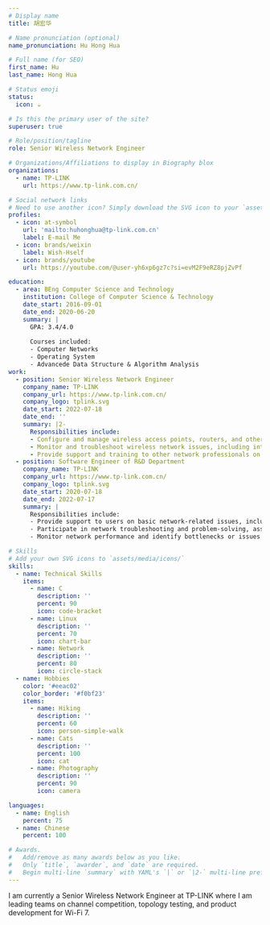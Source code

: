 ```yaml
---
# Display name
title: 胡宏华

# Name pronunciation (optional)
name_pronunciation: Hu Hong Hua

# Full name (for SEO)
first_name: Hu
last_name: Hong Hua

# Status emoji
status:
  icon: ☕️

# Is this the primary user of the site?
superuser: true

# Role/position/tagline
role: Senior Wireless Network Engineer

# Organizations/Affiliations to display in Biography blox
organizations:
  - name: TP-LINK
    url: https://www.tp-link.com.cn/

# Social network links
# Need to use another icon? Simply download the SVG icon to your `assets/media/icons/` folder.
profiles:
  - icon: at-symbol
    url: 'mailto:huhonghua@tp-link.com.cn'
    label: E-mail Me
  - icon: brands/weixin
    label: Wish-Hself
  - icon: brands/youtube
    url: https://youtube.com/@user-yh6xp6gz7c?si=evM2F9eRZ8pjZvPf

education:
  - area: BEng Computer Science and Technology
    institution: College of Computer Science & Technology
    date_start: 2016-09-01
    date_end: 2020-06-20
    summary: |
      GPA: 3.4/4.0
      
      Courses included:
      - Computer Networks
      - Operating System
      - Advancede Data Structure & Algorithm Analysis
work:
  - position: Senior Wireless Network Engineer
    company_name: TP-LINK
    company_url: https://www.tp-link.com.cn/
    company_logo: tplink.svg
    date_start: 2022-07-18
    date_end: ''
    summary: |2-
      Responsibilities include:
      - Configure and manage wireless access points, routers, and other network devices to ensure optimal performance and security
      - Monitor and troubleshoot wireless network issues, including interference, low signal strength, and connection problems
      - Provide support and training to other network professionals on wireless network technologies and solutions
  - position: Software Engineer of R&D Department
    company_name: TP-LINK
    company_url: https://www.tp-link.com.cn/
    company_logo: tplink.svg
    date_start: 2020-07-18
    date_end: 2022-07-17
    summary: |
      Responsibilities include:
      - Provide support to users on basic network-related issues, including setting up network connections, resolving access issues, and configuring network devices
      - Participate in network troubleshooting and problem-solving, assisting in diagnosing issues and providing solutions
      - Monitor network performance and identify bottlenecks or issues that may impact system efficiency

# Skills
# Add your own SVG icons to `assets/media/icons/`
skills:
  - name: Technical Skills
    items:
      - name: C
        description: ''
        percent: 90
        icon: code-bracket
      - name: Linux
        description: ''
        percent: 70
        icon: chart-bar
      - name: Network
        description: ''
        percent: 80
        icon: circle-stack
  - name: Hobbies
    color: '#eeac02'
    color_border: '#f0bf23'
    items:
      - name: Hiking
        description: ''
        percent: 60
        icon: person-simple-walk
      - name: Cats
        description: ''
        percent: 100
        icon: cat
      - name: Photography
        description: ''
        percent: 90
        icon: camera

languages:
  - name: English
    percent: 75
  - name: Chinese
    percent: 100

# Awards.
#   Add/remove as many awards below as you like.
#   Only `title`, `awarder`, and `date` are required.
#   Begin multi-line `summary` with YAML's `|` or `|2-` multi-line prefix and indent 2 spaces below.
---
```


I am currently a Senior Wireless Network Engineer at TP-LINK where I am leading teams on channel competition, topology testing, and product development for Wi-Fi 7.
